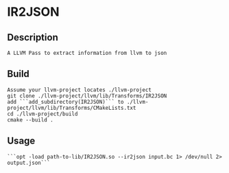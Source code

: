 # IR2JSON

## Description

    A LLVM Pass to extract information from llvm to json

## Build

    Assume your llvm-project locates ./llvm-project
    git clone ./llvm-project/llvm/lib/Transforms/IR2JSON
    add ```add_subdirectory(IR2JSON)``` to ./llvm-project/llvm/lib/Transforms/CMakeLists.txt
    cd ./llvm-project/build
    cmake --build .

## Usage

    ```opt -load path-to-lib/IR2JSON.so --ir2json input.bc 1> /dev/null 2> output.json```
